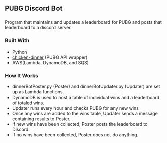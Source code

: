 ## PUBG Discord Bot

###
Program that maintains and updates a leaderboard for PUBG and posts that leaderboard to a discord server.

### Built With 
* Python
* [chicken-dinner](https://github.com/crflynn/chicken-dinner) (PUBG API wrapper) 
* AWS(Lambda, DynamoDB, and SQS)

### How It Works
* dinnerBotPoster.py (Poster) and dinnerBotUpdater.py (Updater) are set up as Lambda functions. 
* DynamoDB is used to host a table of individual wins and a leaderboard of totaled wins. 
* Updater runs every hour and checks PUBG for any new wins
* Once any wins are added to the wins table, Updater sends a message containing results to Poster.
* If new wins have been collected, Poster posts the leaderboard to Discord.
* If no wins have been collected, Poster does not do anything.
